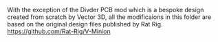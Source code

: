 



With the exception of the Divder PCB mod which is a bespoke design created from scratch by Vector 3D, all the modificaions in this folder are based on the original design files published by Rat Rig. https://github.com/Rat-Rig/V-Minion
